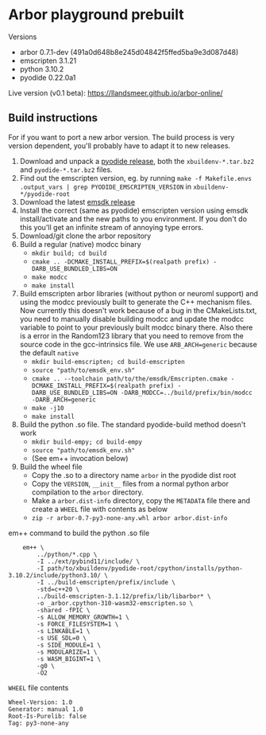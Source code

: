 # Arbor playground prebuilt

Versions

 - arbor 0.7.1-dev (491a0d648b8e245d04842f5ffed5ba9e3d087d48)
 - emscripten 3.1.21
 - python 3.10.2
 - pyodide 0.22.0a1



Live version (v0.1 beta): https://llandsmeer.github.io/arbor-online/


## Build instructions

For if you want to port a new arbor version.
The build process is very version dependent, you'll probably have to adapt it to new releases.

 1) Download and unpack a [pyodide release](https://github.com/pyodide/pyodide/releases), both the `xbuildenv-*.tar.bz2` and `pyodide-*.tar.bz2` files.
 2) Find out the emscripten version, eg. by running `make -f Makefile.envs .output_vars | grep PYODIDE_EMSCRIPTEN_VERSION` in `xbuildenv-*/pyodide-root`
 3) Download the latest [emsdk release](https://emscripten.org/docs/tools_reference/emsdk.html)
 4) Install the correct (same as pyodide) emscripten version using emsdk install/activate and the new paths to you environment. If you don't do this you'll get an infinite stream of annoying type errors.
 5) Download/git clone the arbor repository
 6) Build a regular (native) modcc binary
     - `mkdir build; cd build`
     - `cmake .. -DCMAKE_INSTALL_PREFIX=$(realpath prefix) -DARB_USE_BUNDLED_LIBS=ON`
     - `make modcc`
     - `make install`
 7) Build emscripten arbor libraries (without python or neuroml support) and using the modcc previously built to generate the C++ mechanism files.
    Now currently this doesn't work because of a bug in the CMakeLists.txt, you need to manually disable building modcc and update the modcc variable to point to your previously built modcc binary there. Also there is a error in the Random123 library that you need to remove from the source code in the gcc-intrinsics file.
    We use `ARB_ARCH=generic` because the default `native`
    - `mkdir build-emscripten; cd build-emscripten`
    - `source "path/to/emsdk_env.sh"`
    - `cmake .. --toolchain path/to/the/emsdk/Emscripten.cmake -DCMAKE_INSTALL_PREFIX=$(realpath prefix) -DARB_USE_BUNDLED_LIBS=ON -DARB_MODCC=../build/prefix/bin/modcc -DARB_ARCH=generic`
    - `make -j10`
    - `make install`
 8) Build the python .so file. The standard pyodide-build method doesn't work
    - `mkdir build-empy; cd build-empy`
    - `source "path/to/emsdk_env.sh"`
    - (See em++ invocation below)
 9) Build the wheel file
    - Copy the .so to a directory name `arbor` in the pyodide dist root
    - Copy the `VERSION`, `__init__` files from a normal python arbor compilation to the `arbor` directory.
    - Make a `arbor.dist-info` directory, copy the `METADATA` file there and create a `WHEEL` file with contents as below
    - `zip -r arbor-0.7-py3-none-any.whl arbor arbor.dist-info`


em++ command to build the python .so file

```
    em++ \
        ../python/*.cpp \
        -I ../ext/pybind11/include/ \
        -I path/to/xbuildenv/pyodide-root/cpython/installs/python-3.10.2/include/python3.10/ \
        -I ../build-emscripten/prefix/include \
        -std=c++20 \
        ../build-emscripten-3.1.12/prefix/lib/libarbor* \
        -o _arbor.cpython-310-wasm32-emscripten.so \
        -shared -fPIC \
        -s ALLOW_MEMORY_GROWTH=1 \
        -s FORCE_FILESYSTEM=1 \
        -s LINKABLE=1 \
        -s USE_SDL=0 \
        -s SIDE_MODULE=1 \
        -s MODULARIZE=1 \
        -s WASM_BIGINT=1 \
        -g0 \
        -O2
```

`WHEEL` file contents

```
Wheel-Version: 1.0
Generator: manual 1.0
Root-Is-Purelib: false
Tag: py3-none-any
```
